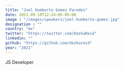 ```yaml
---
title: "Joel Humberto Gomez Paredes"
date: 2021-09-10T12:24:05-05:00
image : "/images/speakers/joel-humberto-gomez.jpg"
designation : ""
country: "mx"
twitter: "https://twitter.com/DezkaReid"
linkedin: ""
github: "https://github.com/dezkareid"
year: "2021"
---
```


JS Developer
